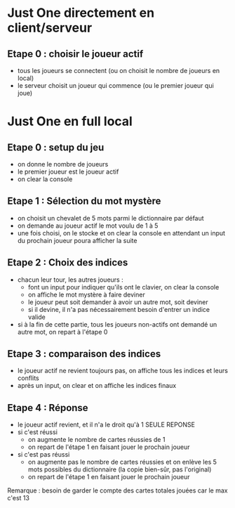 # Just One directement en client/serveur

## Etape 0 : choisir le joueur actif
- tous les joueurs se connectent (ou on choisit le nombre de joueurs en local)
- le serveur choisit un joueur qui commence (ou le premier joueur qui joue)


# Just One en full local

## Etape 0 : setup du jeu
- on donne le nombre de joueurs
- le premier joueur est le joueur actif
- on clear la console

## Etape 1 : Sélection du mot mystère
- on choisit un chevalet de 5 mots parmi le dictionnaire par défaut
- on demande au joueur actif le mot voulu de 1 à 5
- une fois choisi, on le stocke et on clear la console en attendant un input du prochain joueur poura afficher la suite

## Etape 2 : Choix des indices
- chacun leur tour, les autres joueurs :
    - font un input pour indiquer qu'ils ont le clavier, on clear la console
    - on affiche le mot mystère à faire deviner
    - le joueur peut soit demander à avoir un autre mot, soit deviner
    - si il devine, il n'a pas nécessairement besoin d'entrer un indice valide
- si à la fin de cette partie, tous les joueurs non-actifs ont demandé un autre mot, on repart à l'étape 0

## Etape 3 : comparaison des indices
- le joueur actif ne revient toujours pas, on affiche tous les indices et leurs conflits
- après un input, on clear et on affiche les indices finaux


## Etape 4 : Réponse

- le joueur actif revient, et il n'a le droit qu'à 1 SEULE REPONSE 
- si c'est réussi
    - on augmente le nombre de cartes réussies de 1
    - on repart de l'étape 1 en faisant jouer le prochain joueur 
- si c'est pas réussi
    - on augmente pas le nombre de cartes réussies et on enlève les 5 mots possibles du dictionnaire (la copie bien-sûr, pas l'original)
    - on repart de l'étape 1 en faisant jouer le prochain joueur

Remarque : besoin de garder le compte des cartes totales jouées car le max c'est 13